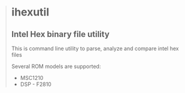 > # ihexutil
> ## Intel Hex binary file utility
>
> This is command line utility to parse, analyze and compare intel hex files
>
> Several ROM models are supported:
>
> * MSC1210
> * DSP - F2810
